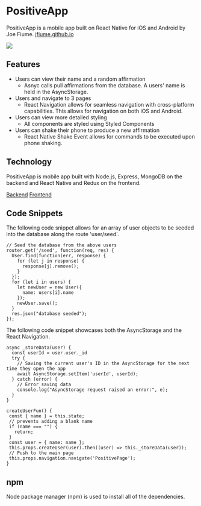# PositiveApp

PositiveApp is a mobile app built on React Native for iOS and Android by Joe Fiume.
[jfiume.github.io](http://https://github.com/jfiume)

<img src="https://res.cloudinary.com/pancake/image/upload/c_scale,h_600/v1531610435/PositiveApp_MainPage.png" >

## Features

- Users can view their name and a random affirmation
  - Asnyc calls pull affirmations from the database. A users' name is held in the AsyncStorage.
- Users and navigate to 3 pages
  - React Navigation allows for seamless navigation with cross-platform capabilities. This allows for navigation on both iOS and Android.
- Users can view more detailed styling
  - All components are styled using Styled Components
- Users can shake their phone to produce a new affirmation
  - React Native Shake Event allows for commands to be executed upon phone shaking.

## Technology

PositiveApp is mobile app built with Node.js, Express, MongoDB on the backend and React Native and Redux on the frontend.

[Backend](https://github.com/jfiume/PositiveApp/blob/master/docs/backend.md)
[Frontend](https://github.com/jfiume/PositiveApp/blob/master/docs/frontend.md)

## Code Snippets
The following code snippet allows for an array of user objects to be seeded into the database along the route 'user/seed'.
```javascipt
// Seed the database from the above users
router.get('/seed', function(req, res) {
  User.find(function(err, response) {
    for (let j in response) {
      response[j].remove();
    }
  });
  for (let i in users) {
    let newUser = new User({
      name: users[i].name
    });
    newUser.save();
  }
  res.json("database seeded");
});
```
The following code snippet showcases both the AsyncStorage and the React Navigation.
``` javascipt
async _storeData(user) {
  const userId = user.user._id
  try {
    // Saving the current user's ID in the AsyncStorage for the next time they open the app
    await AsyncStorage.setItem('userId', userId);
  } catch (error) {
    // Error saving data
    console.log("AsyncStorage request raised an error:", e);
  }
}

createUserFun() {
 const { name } = this.state;
 // prevents adding a blank name
 if (name === "") {
   return;
 }
 const user = { name: name };
 this.props.createUser(user).then((user) => this._storeData(user));
 // Push to the main page
 this.props.navigation.navigate('PositivePage');
}
```

## npm

Node package manager (npm) is used to install all of the dependencies.
